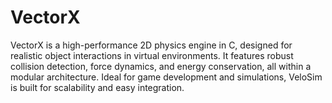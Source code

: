 # VectorX
VectorX is a high-performance 2D physics engine in C, designed for realistic object interactions in virtual environments. It features robust collision detection, force dynamics, and energy conservation, all within a modular architecture. Ideal for game development and simulations, VeloSim is built for scalability and easy integration.
